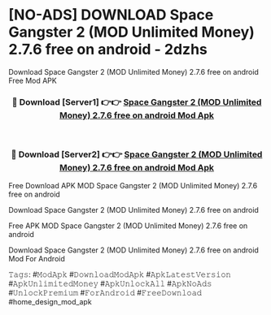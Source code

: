 # [NO-ADS] DOWNLOAD Space Gangster 2 (MOD Unlimited Money) 2.7.6 free on android - 2dzhs
Download Space Gangster 2 (MOD Unlimited Money) 2.7.6 free on android Free Mod APK

<div align="center">
<h3>🔴 Download [Server1] 👉👉 <a href="https://apk-comot.site?title=Space_Gangster_2_(MOD_Unlimited_Money)_2.7.6_free_on_android">Space Gangster 2 (MOD Unlimited Money) 2.7.6 free on android Mod Apk</a></h3><br>

<h3>🔴 Download [Server2] 👉👉 <a href="https://apk-comot.site?title=Space_Gangster_2_(MOD_Unlimited_Money)_2.7.6_free_on_android">Space Gangster 2 (MOD Unlimited Money) 2.7.6 free on android Mod Apk</a></h3>
</div>


Free Download APK MOD Space Gangster 2 (MOD Unlimited Money) 2.7.6 free on android

Download Space Gangster 2 (MOD Unlimited Money) 2.7.6 free on android 

Free APK MOD Space Gangster 2 (MOD Unlimited Money) 2.7.6 free on android 

Download Space Gangster 2 (MOD Unlimited Money) 2.7.6 free on android Mod For Android

𝚃𝚊𝚐𝚜: #𝙼𝚘𝚍𝙰𝚙𝚔 #𝙳𝚘𝚠𝚗𝚕𝚘𝚊𝚍𝙼𝚘𝚍𝙰𝚙𝚔 #𝙰𝚙𝚔𝙻𝚊𝚝𝚎𝚜𝚝𝚅𝚎𝚛𝚜𝚒𝚘𝚗 #𝙰𝚙𝚔𝚄𝚗𝚕𝚒𝚖𝚒𝚝𝚎𝚍𝙼𝚘𝚗𝚎𝚢 #𝙰𝚙𝚔𝚄𝚗𝚕𝚘𝚌𝚔𝙰𝚕𝚕 #𝙰𝚙𝚔𝙽𝚘𝙰𝚍𝚜 #𝚄𝚗𝚕𝚘𝚌𝚔𝙿𝚛𝚎𝚖𝚒𝚞𝚖 #𝙵𝚘𝚛𝙰𝚗𝚍𝚛𝚘𝚒𝚍 #𝙵𝚛𝚎𝚎𝙳𝚘𝚠𝚗𝚕𝚘𝚊𝚍 #home_design_mod_apk